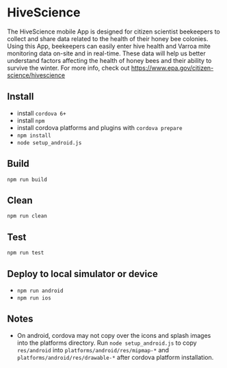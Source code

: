# HiveScience
The HiveScience mobile App is designed for citizen scientist beekeepers to collect and share data related to the health of their honey bee colonies.  Using this App, beekeepers can easily enter hive health and Varroa mite monitoring data on-site and in real-time.  These data will help us better understand factors affecting the health of honey bees and their ability to survive the winter.  For more info, check out https://www.epa.gov/citizen-science/hivescience

## Install
- install `cordova 6+`
- install `npm`
- install cordova platforms and plugins with `cordova prepare`
- `npm install`
- `node setup_android.js`

## Build
`npm run build`

## Clean
`npm run clean`

## Test
`npm run test`

## Deploy to local simulator or device
- `npm run android`
- `npm run ios`

## Notes
- On android, cordova may not copy over the icons and splash images into the platforms directory. Run `node setup_android.js` to copy `res/android` into `platforms/android/res/mipmap-*` and `platforms/android/res/drawable-*` after cordova platform installation.
